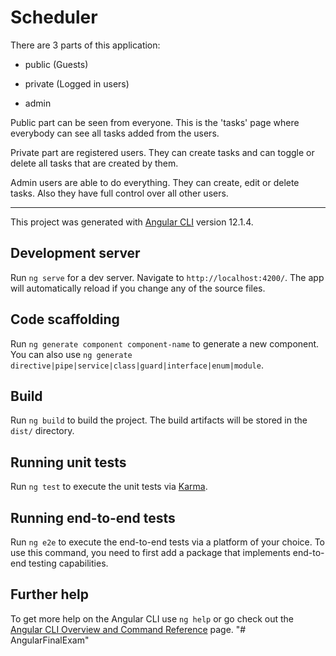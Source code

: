 # Scheduler

There are 3 parts of this application:

- public (Guests)

- private (Logged in users)

- admin

Public part can be seen from everyone. This is the 'tasks' page where everybody can see all tasks added from the users.

Private part are registered users. They can create tasks and can toggle or delete all tasks that are created by them.

Admin users are able to do everything. They can create, edit or delete tasks. Also they have full control over all other users.

---

This project was generated with [Angular CLI](https://github.com/angular/angular-cli) version 12.1.4.

## Development server

Run `ng serve` for a dev server. Navigate to `http://localhost:4200/`. The app will automatically reload if you change any of the source files.

## Code scaffolding

Run `ng generate component component-name` to generate a new component. You can also use `ng generate directive|pipe|service|class|guard|interface|enum|module`.

## Build

Run `ng build` to build the project. The build artifacts will be stored in the `dist/` directory.

## Running unit tests

Run `ng test` to execute the unit tests via [Karma](https://karma-runner.github.io).

## Running end-to-end tests

Run `ng e2e` to execute the end-to-end tests via a platform of your choice. To use this command, you need to first add a package that implements end-to-end testing capabilities.

## Further help

To get more help on the Angular CLI use `ng help` or go check out the [Angular CLI Overview and Command Reference](https://angular.io/cli) page.
"# AngularFinalExam" 

